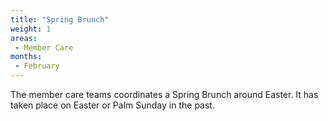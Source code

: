 ```yaml
---
title: "Spring Brunch"
weight: 1
areas: 
 - Member Care
months: 
 - February
---
```



The member care teams coordinates a Spring Brunch around Easter. It has taken place on Easter or Palm Sunday in the past.
